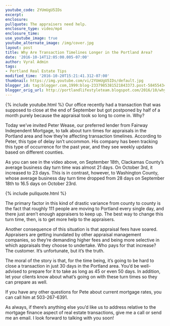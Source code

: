 ```yaml
---
youtube_code: 2YUmUgU5IDs
excerpt:
enclosure:
pullquote: The appraisers need help.
enclosure_type: video/mp4
enclosure_time:
use_youtube_image: true
youtube_alternate_image: /img/cover.jpg
layout: post
title: Why Are Transaction Timelines Longer in the Portland Area?
date: '2016-10-14T12:05:00.005-07:00'
author: Vyral Admin
tags:
- Portland Real Estate Tips
modified_time: '2016-10-20T15:21:41.312-07:00'
thumbnail: https://img.youtube.com/vi/2YUmUgU5IDs/default.jpg
blogger_id: tag:blogger.com,1999:blog-2337985381521843373.post-5845543470568216496
blogger_orig_url: http://portlandlifestyleteam.blogspot.com/2016/10/why-are-transaction-timelines-longer-in.html
---
```

{% include youtube.html %}
Our office recently had a transaction that was supposed to close at the end of September but got postponed by half of a month purely because the appraisal took so long to come in. Why?

Today we’ve invited Peter Wease, our preferred lender from Fairway Independent Mortgage, to talk about turn times for appraisals in the Portland area and how they’re affecting transaction timelines. According to Peter, this type of delay isn’t uncommon. His company has been tracking this type of occurrence for the past year, and they see weekly updates based on different counties.

As you can see in the video above, on September 18th, Clackamas County’s average business day turn time was almost 21 days. On October 3rd, it increased to 23 days. This is in contrast, however, to Washington County, whose average business day turn time dropped from 28 days on September 18th to 16.5 days on October 23rd.

{% include pullquote.html %}

The primary factor in this kind of drastic variance from county to county is the fact that roughly 111 people are moving to Portland every single day, and there just aren’t enough appraisers to keep up. The best way to change this turn time, then, is to get more help to the appraisers.

Another consequence of this situation is that appraisal fees have soared. Appraisers are getting inundated by other appraisal management companies, so they’re demanding higher fees and being more selective in which appraisals they choose to undertake. Who pays for that increase? The customer. It’s unfortunate, but it’s the truth.

The moral of the story is that, for the time being, it’s going to be hard to close a transaction in just 30 days in the Portland area. You’d be well-advised to prepare for it to take as long as 45 or even 50 days. In addition, let your clients know about what’s going on with these turn times so they can prepare as well.

If you have any other questions for Pete about current mortgage rates, you can call him at 503-267-6391.

As always, if there’s anything else you’d like us to address relative to the mortgage finance aspect of real estate transactions, give me a call or send me an email. I look forward to talking with you soon!

